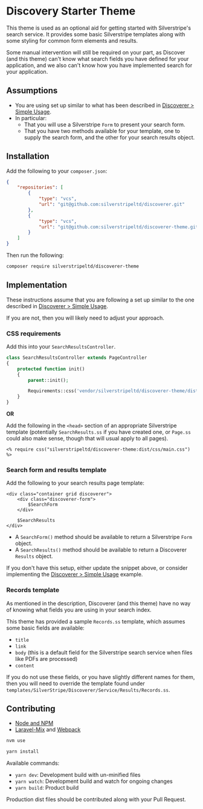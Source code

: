 # Discovery Starter Theme

This theme is used as an optional aid for getting started with Silverstripe's search service. It provides some
basic Silverstripe templates along with some styling for common form elements and results.

Some manual intervention will still be required on your part, as Discover (and this theme) can't know what search fields
you have defined for your application, and we also can't know how you have implemented search for your application.

## Assumptions

* You are using set up similar to what has been described in [Discoverer > Simple Usage](https://github.com/silverstripeltd/discoverer/blob/main/docs/simple-usage.md).
* In particular:
  * That you will use a Silverstripe `Form` to present your search form.
  * That you have two methods available for your template, one to supply the search form, and the other for your search
    results object.

## Installation

Add the following to your `composer.json`:

```json
{
    "repositories": [
        {
            "type": "vcs",
            "url": "git@github.com:silverstripeltd/discoverer.git"
        },
        {
            "type": "vcs",
            "url": "git@github.com:silverstripeltd/discoverer-theme.git"
        }
    ]
}
```

Then run the following:

```sh
composer require silverstripeltd/discoverer-theme
```

## Implementation

These instructions assume that you are following a set up similar to the one described in
[Discoverer > Simple Usage](https://github.com/silverstripeltd/discoverer/blob/main/docs/simple-usage.md).

If you are not, then you will likely need to adjust your approach.

### CSS requirements

Add this into your `SearchResultsController`.

```php
class SearchResultsController extends PageController
{
    protected function init()
    {
        parent::init();

        Requirements::css('vendor/silverstripeltd/discoverer-theme/dist/css/main.css');
    }
}
```

**OR**

Add the following in the `<head>` section of an appropriate Silverstripe template (potentially `SearchResults.ss` if you
have created one, or `Page.ss` could also make sense, though that will usual apply to all pages).

```silverstripe
<% require css("silverstripeltd/discoverer-theme:dist/css/main.css") %>
```

### Search form and results template

Add the following to your search results page template:

```silverstripe
<div class="container grid discoverer">
    <div class="discoverer-form">
        $SearchForm
    </div>

    $SearchResults
</div>
```

* A `SearchForm()` method should be available to return a Silverstripe `Form` object.
* A `SearchResults()` method should be available to return a Discoverer `Results` object.

If you don't have this setup, either update the snippet above, or consider implementing the
[Discoverer > Simple Usage](https://github.com/silverstripeltd/discoverer/blob/main/docs/simple-usage.md)
example.

### Records template

As mentioned in the description, Discoverer (and this theme) have no way of knowing what fields you are using in your
search index.

This theme has provided a sample `Records.ss` template, which assumes some basic fields are available:

* `title`
* `link`
* `body` (this is a default field for the Silverstripe search service when files like PDFs are processed)
* `content`

If you do not use these fields, or you have slightly different names for them, then you will need to override the
template found under `templates/SilverStripe/Discoverer/Service/Results/Records.ss`.

## Contributing

* [Node and NPM](https://docs.npmjs.com/getting-started/installing-node)
* [Laravel-Mix](https://github.com/JeffreyWay/laravel-mix) and [Webpack](https://webpack.github.io)

```bash
nvm use
```

```bash
yarn install
```

Available commands:

* `yarn dev`: Development build with un-minified files
* `yarn watch`: Development build and watch for ongoing changes
* `yarn build`: Product build

Production dist files should be contributed along with your Pull Request.
